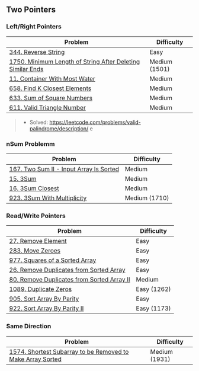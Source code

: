 ## Two Pointers

### Left/Right Pointers
| Problem          | Difficulty |
|------------------|------------|
|[344. Reverse String](../leetcode/344.reverse-string.md)|Easy|
|[1750. Minimum Length of String After Deleting Similar Ends](../leetcode/1750.minimum-length-of-string-after-deleting-similar-ends.md)|Medium (1501)|
|[11. Container With Most Water](../leetcode/11.container-with-most-water.md)|Medium|
|[658. Find K Closest Elements](../leetcode/658.find-k-closest-elements.md)|Medium|
|[633. Sum of Square Numbers](../leetcode/633.sum-of-square-numbers.md)|Medium|
|[611. Valid Triangle Number](../leetcode/611.valid-triangle-number.md)|Medium|

> * Solved: https://leetcode.com/problems/valid-palindrome/description/ e

### nSum Problemm
| Problem          | Difficulty |
|------------------|------------|
|[167. Two Sum II - Input Array Is Sorted](../leetcode/167.two-sum-ii-input-array-is-sorted.md)|Medium|
|[15. 3Sum](../leetcode/15.3sum.md)|Medium|
|[16. 3Sum Closest](../leetcode/16.3sum-closest.md)|Medium|
|[923. 3Sum With Multiplicity](../leetcode/923.3sum-with-multiplicity.md)|Medium (1710)|

### Read/Write Pointers
| Problem          | Difficulty |
|------------------|------------|
|[27. Remove Element](../leetcode/27.remove-element.md)|Easy|
|[283. Move Zeroes](../leetcode/283.move-zeros.md)|Easy|
|[977. Squares of a Sorted Array](../leetcode/977.squares-of-a-sorted-array.md)|Easy|
|[26. Remove Duplicates from Sorted Array](../leetcode/26.remove-duplicates-from-sorted-array.md)|Easy|
|[80. Remove Duplicates from Sorted Array II](../leetcode/80.remove-duplicates-from-sorted-array-ii.md)|Medium|
|[1089. Duplicate Zeros](../leetcode/1089.duplicate-zeros.md)|Easy (1262)|
|[905. Sort Array By Parity](../leetcode/905.sort-array-by-parity.md)|Easy|
|[922. Sort Array By Parity II](../leetcode/922.sort-array-by-parity-ii.md)|Easy (1173)|

### Same Direction
| Problem          | Difficulty |
|------------------|------------|
|[1574. Shortest Subarray to be Removed to Make Array Sorted](../leetcode/1574.shortest-subarray-to-be-removed-to-make-array-sorted.md)|Medium (1931)|